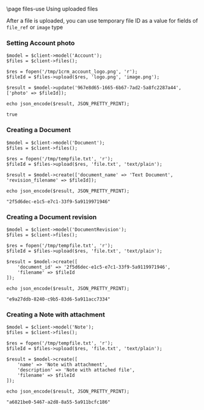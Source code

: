 \page files-use Using uploaded files

After a file is uploaded, you can use temporary file ID as a value
for fields of `file_ref` or `image` type


### Setting Account photo

~~~~~~~~~~~~~{.php}
$model = $client->model('Account');
$files = $client->files();

$res = fopen('/tmp/1crm_account_logo.png', 'r');
$fileId = $files->upload($res, 'logo.png', 'image.png');

$result = $model->update('967e8d65-1665-6b67-7ad2-5a8fc2287a44', ['photo' => $fileId]);

echo json_encode($result, JSON_PRETTY_PRINT);
~~~~~~~~~~~~~

```
true
```

### Creating a Document

~~~~~~~~~~~~~{.php}
$model = $client->model('Document');
$files = $client->files();

$res = fopen('/tmp/tempfile.txt', 'r');
$fileId = $files->upload($res, 'file.txt', 'text/plain');

$result = $model->create(['document_name' => 'Text Document', 'revision_filename' => $fileId]);

echo json_encode($result, JSON_PRETTY_PRINT);
~~~~~~~~~~~~~

```
"2f5d6dec-e1c5-e7c1-33f9-5a9119971946"
```

### Creating a Document revision

~~~~~~~~~~~~~{.php}
$model = $client->model('DocumentRevision');
$files = $client->files();

$res = fopen('/tmp/tempfile.txt', 'r');
$fileId = $files->upload($res, 'file.txt', 'text/plain');

$result = $model->create([
    'document_id' => '2f5d6dec-e1c5-e7c1-33f9-5a9119971946',
    'filename' => $fileId
]);

echo json_encode($result, JSON_PRETTY_PRINT);
~~~~~~~~~~~~~

```
"e9a27ddb-8240-c9b5-83d6-5a911acc7334"
```

### Creating a Note with attachment

~~~~~~~~~~~~~{.php}
$model = $client->model('Note');
$files = $client->files();

$res = fopen('/tmp/tempfile.txt', 'r');
$fileId = $files->upload($res, 'file.txt', 'text/plain');

$result = $model->create([
    'name' => 'Note with attachment',
    'description' => 'Note with attached file',
    'filename' => $fileId
]);

echo json_encode($result, JSON_PRETTY_PRINT);
~~~~~~~~~~~~~

```
"a6821be0-5467-a2d8-8a55-5a911bcfc186"
```


